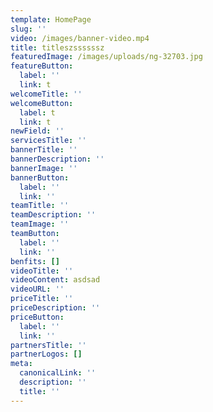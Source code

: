 ```yaml
---
template: HomePage
slug: ''
video: /images/banner-video.mp4
title: titleszssssssz
featuredImage: /images/uploads/ng-32703.jpg
featureButton:
  label: ''
  link: t
welcomeTitle: ''
welcomeButton:
  label: t
  link: t
newField: ''
servicesTitle: ''
bannerTitle: ''
bannerDescription: ''
bannerImage: ''
bannerButton:
  label: ''
  link: ''
teamTitle: ''
teamDescription: ''
teamImage: ''
teamButton:
  label: ''
  link: ''
benfits: []
videoTitle: ''
videoContent: asdsad
videoURL: ''
priceTitle: ''
priceDescription: ''
priceButton:
  label: ''
  link: ''
partnersTitle: ''
partnerLogos: []
meta:
  canonicalLink: ''
  description: ''
  title: ''
---
```



